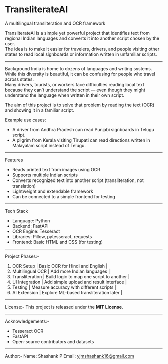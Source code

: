 # TransliterateAI
A multilingual transliteration and OCR framework

TransliterateAI is a simple yet powerful project that identifies text from regional Indian languages and converts it into another script chosen by the user.  
The idea is to make it easier for travelers, drivers, and people visiting other states to read local signboards or information written in unfamiliar scripts.

---

Background
India is home to dozens of languages and writing systems.  
While this diversity is beautiful, it can be confusing for people who travel across states.  
Many drivers, tourists, or workers face difficulties reading local text because they can’t understand the script — even though they might understand the language when written in their own script.

The aim of this project is to solve that problem by reading the text (OCR) and showing it in a familiar script.

Example use cases:
- A driver from Andhra Pradesh can read Punjabi signboards in Telugu script.  
- A pilgrim from Kerala visiting Tirupati can read directions written in Malayalam script instead of Telugu.

---

Features
- Reads printed text from images using OCR  
- Supports multiple Indian scripts  
- Converts recognized text into another script (transliteration, not translation)  
- Lightweight and extendable framework  
- Can be connected to a simple frontend for testing  

---

Tech Stack
- Language: Python  
- Backend: FastAPI  
- OCR Engine: Tesseract  
- Libraries: Pillow, pytesseract, requests
- Frontend: Basic HTML and CSS (for testing)  

---

Project Phases:-
 1. OCR Setup | Basic OCR for Hindi and English |
 2. Multilingual OCR | Add more Indian languages |
 3. Transliteration | Build logic to map one script to another |
 4. UI Integration | Add simple upload and result interface |
 5. Testing | Measure accuracy with different scripts |
 6. AI Extension | Explore ML-based transliteration later |

---

License:-
This project is released under the **MIT License**.

---

Acknowledgements:-
- Tesseract OCR  
- FastAPI  
- Open-source contributors and datasets  

---

Author:-
Name: Shashank P
Email: yjmshashank16@gmail.com  



